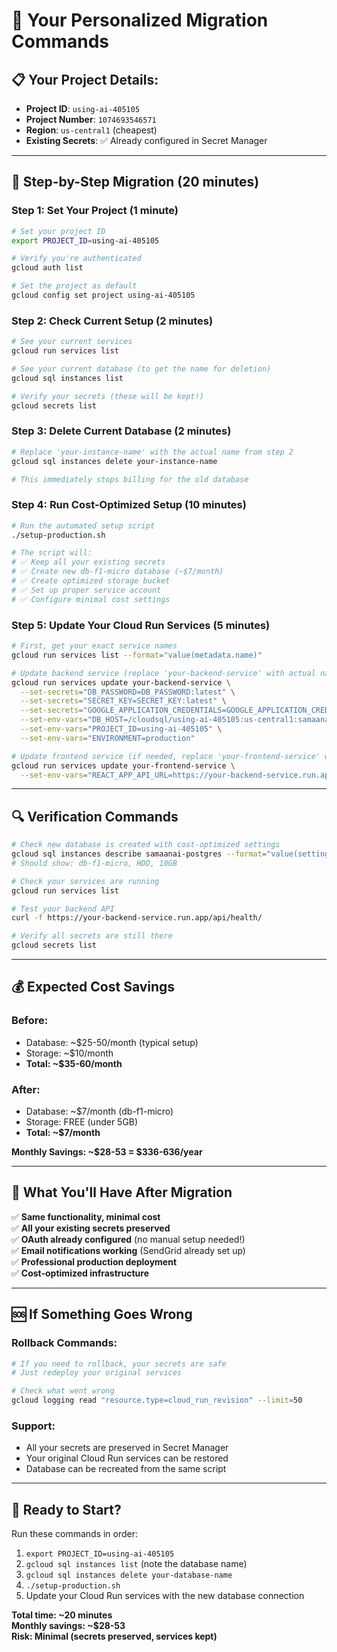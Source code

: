 # 🚀 Your Personalized Migration Commands

## 📋 **Your Project Details:**
- **Project ID**: `using-ai-405105`
- **Project Number**: `1074693546571`
- **Region**: `us-central1` (cheapest)
- **Existing Secrets**: ✅ Already configured in Secret Manager

---

## 🎯 **Step-by-Step Migration (20 minutes)**

### Step 1: Set Your Project (1 minute)
```bash
# Set your project ID
export PROJECT_ID=using-ai-405105

# Verify you're authenticated
gcloud auth list

# Set the project as default
gcloud config set project using-ai-405105
```

### Step 2: Check Current Setup (2 minutes)
```bash
# See your current services
gcloud run services list

# See your current database (to get the name for deletion)
gcloud sql instances list

# Verify your secrets (these will be kept!)
gcloud secrets list
```

### Step 3: Delete Current Database (2 minutes)
```bash
# Replace 'your-instance-name' with the actual name from step 2
gcloud sql instances delete your-instance-name

# This immediately stops billing for the old database
```

### Step 4: Run Cost-Optimized Setup (10 minutes)
```bash
# Run the automated setup script
./setup-production.sh

# The script will:
# ✅ Keep all your existing secrets
# ✅ Create new db-f1-micro database (~$7/month)
# ✅ Create optimized storage bucket
# ✅ Set up proper service account
# ✅ Configure minimal cost settings
```

### Step 5: Update Your Cloud Run Services (5 minutes)
```bash
# First, get your exact service names
gcloud run services list --format="value(metadata.name)"

# Update backend service (replace 'your-backend-service' with actual name)
gcloud run services update your-backend-service \
  --set-secrets="DB_PASSWORD=DB_PASSWORD:latest" \
  --set-secrets="SECRET_KEY=SECRET_KEY:latest" \
  --set-secrets="GOOGLE_APPLICATION_CREDENTIALS=GOOGLE_APPLICATION_CREDENTIALS:latest" \
  --set-env-vars="DB_HOST=/cloudsql/using-ai-405105:us-central1:samaanai-postgres" \
  --set-env-vars="PROJECT_ID=using-ai-405105" \
  --set-env-vars="ENVIRONMENT=production"

# Update frontend service (if needed, replace 'your-frontend-service' with actual name)
gcloud run services update your-frontend-service \
  --set-env-vars="REACT_APP_API_URL=https://your-backend-service.run.app"
```

---

## 🔍 **Verification Commands**

```bash
# Check new database is created with cost-optimized settings
gcloud sql instances describe samaanai-postgres --format="value(settings.tier,settings.storageType,settings.storageSize)"
# Should show: db-f1-micro, HDD, 10GB

# Check your services are running
gcloud run services list

# Test your backend API
curl -f https://your-backend-service.run.app/api/health/

# Verify all secrets are still there
gcloud secrets list
```

---

## 💰 **Expected Cost Savings**

### Before:
- Database: ~$25-50/month (typical setup)
- Storage: ~$10/month
- **Total: ~$35-60/month**

### After:
- Database: ~$7/month (db-f1-micro)
- Storage: FREE (under 5GB)
- **Total: ~$7/month**

**Monthly Savings: ~$28-53 = $336-636/year**

---

## 🎉 **What You'll Have After Migration**

✅ **Same functionality, minimal cost**  
✅ **All your existing secrets preserved**  
✅ **OAuth already configured** (no manual setup needed!)  
✅ **Email notifications working** (SendGrid already set up)  
✅ **Professional production deployment**  
✅ **Cost-optimized infrastructure**  

---

## 🆘 **If Something Goes Wrong**

### Rollback Commands:
```bash
# If you need to rollback, your secrets are safe
# Just redeploy your original services

# Check what went wrong
gcloud logging read "resource.type=cloud_run_revision" --limit=50
```

### Support:
- All your secrets are preserved in Secret Manager
- Your original Cloud Run services can be restored
- Database can be recreated from the same script

---

## 🚀 **Ready to Start?**

Run these commands in order:
1. `export PROJECT_ID=using-ai-405105`
2. `gcloud sql instances list` (note the database name)
3. `gcloud sql instances delete your-database-name`
4. `./setup-production.sh`
5. Update your Cloud Run services with the new database connection

**Total time: ~20 minutes**  
**Monthly savings: ~$28-53**  
**Risk: Minimal (secrets preserved, services kept)** 